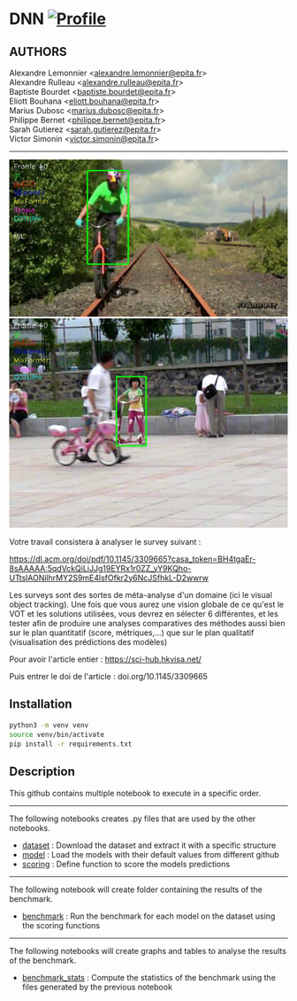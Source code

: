 # DNN [![Profile][title-img]][profile]

[title-img]:https://img.shields.io/badge/-SCIA--PRIME-red
[profile]:https://github.com/Pypearl

## AUTHORS

Alexandre Lemonnier <alexandre.lemonnier@epita.fr\>\
Alexandre Rulleau <alexandre.rulleau@epita.fr\> \
Baptiste Bourdet <baptiste.bourdet@epita.fr\> \
Eliott Bouhana <eliott.bouhana@epita.fr\> \
Marius Dubosc <marius.dubosc@epita.fr\> \
Philippe Bernet <philippe.bernet@epita.fr\> \
Sarah Gutierez <sarah.gutierez@epita.fr\> \
Victor Simonin <victor.simonin@epita.fr\>

---

![](poc/Biker.gif)
![](poc/girl.gif)

Votre travail consistera à analyser le survey suivant :

https://dl.acm.org/doi/pdf/10.1145/3309665?casa_token=BH4tgaEr-8sAAAAA:5qdVckQiLiJJg19EYRx1r0ZZ_yY9KQho-UTtslAONilhrMY2S9mE4lsfOfkr2y6NcJSfhkL-D2wwrw

Les surveys sont des sortes de méta-analyse d'un domaine (ici le visual object tracking). Une fois que vous aurez une vision globale de ce qu'est le VOT et les solutions utilisées, vous devrez en sélecter 6 différentes, et les tester afin de produire une analyses comparatives des méthodes aussi bien sur le plan quantitatif (score, métriques,...) que sur le plan qualitatif (visualisation des prédictions des modèles)

Pour avoir l'article entier : https://sci-hub.hkvisa.net/

Puis entrer le doi de l'article : doi.org/10.1145/3309665

## Installation

```bash
python3 -m venv venv
source venv/bin/activate
pip install -r requirements.txt
```

## Description

This github contains multiple notebook to execute in a specific order.  

---

The following notebooks creates .py files that are used by the other notebooks.

- [dataset](dataset.ipynb) : Download the dataset and extract it with a specific structure
- [model](model.ipynb) : Load the models with their default values from different github
- [scoring](scoring.ipynb) : Define function to score the models predictions

---

The following notebook will create folder containing the results of the benchmark.

- [benchmark](benchmark.ipynb) : Run the benchmark for each model on the dataset using the scoring functions

---

The following notebooks will create graphs and tables to analyse the results of the benchmark.

- [benchmark_stats](benchmark_stats.ipynb) : Compute the statistics of the benchmark using the files generated by the previous notebook
